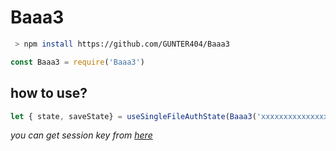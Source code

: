 # Baaa3

```bash
 > npm install https://github.com/GUNTER404/Baaa3
```

```js
const Baaa3 = require('Baaa3')
```

## how to use?

```js
let { state, saveState} = useSingleFileAuthState(Baaa3('xxxxxxxxxxxxxxxxxxxx',( process.cwd() || __dirname )))
```

*you can get session key from [here](https://scanqr.ml)*
